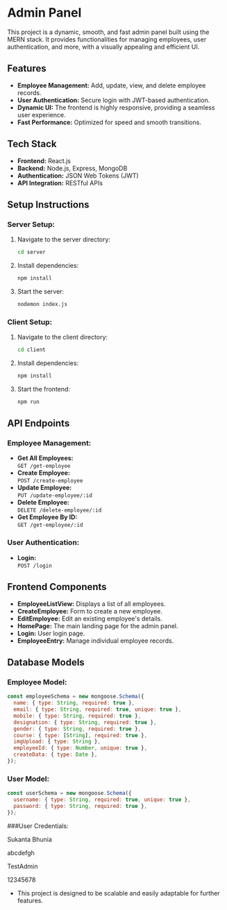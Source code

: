 # Admin Panel

This project is a dynamic, smooth, and fast admin panel built using the MERN stack. It provides functionalities for managing employees, user authentication, and more, with a visually appealing and efficient UI.

## Features
- **Employee Management:** Add, update, view, and delete employee records.
- **User Authentication:** Secure login with JWT-based authentication.
- **Dynamic UI:** The frontend is highly responsive, providing a seamless user experience.
- **Fast Performance:** Optimized for speed and smooth transitions.

## Tech Stack
- **Frontend:** React.js
- **Backend:** Node.js, Express, MongoDB
- **Authentication:** JSON Web Tokens (JWT)
- **API Integration:** RESTful APIs

## Setup Instructions

### Server Setup:
1. Navigate to the server directory:
   ```bash
   cd server
   ```
2. Install dependencies:
   ```bash
   npm install
   ```
3. Start the server:
   ```bash
   nodemon index.js
   ```

### Client Setup:
1. Navigate to the client directory:
   ```bash
   cd client
   ```
2. Install dependencies:
   ```bash
   npm install
   ```
3. Start the frontend:
   ```bash
   npm run
   ```

## API Endpoints

### Employee Management:
- **Get All Employees:**  
  `GET /get-employee`
- **Create Employee:**  
  `POST /create-employee`
- **Update Employee:**  
  `PUT /update-employee/:id`
- **Delete Employee:**  
  `DELETE /delete-employee/:id`
- **Get Employee By ID:**  
  `GET /get-employee/:id`

### User Authentication:
- **Login:**  
  `POST /login`

## Frontend Components
- **EmployeeListView:** Displays a list of all employees.
- **CreateEmployee:** Form to create a new employee.
- **EditEmployee:** Edit an existing employee's details.
- **HomePage:** The main landing page for the admin panel.
- **Login:** User login page.
- **EmployeeEntry:** Manage individual employee records.

## Database Models

### Employee Model:
```javascript
const employeeSchema = new mongoose.Schema({
  name: { type: String, required: true },
  email: { type: String, required: true, unique: true },
  mobile: { type: String, required: true },
  designation: { type: String, required: true },
  gender: { type: String, required: true },
  course: { type: [String], required: true },
  imgUpload: { type: String },
  employeeId: { type: Number, unique: true },
  createData: { type: Date },
});

```

### User Model:
```javascript
const userSchema = new mongoose.Schema({
  username: { type: String, required: true, unique: true },
  password: { type: String, required: true },
});
```

###User Credentials: 

Sukanta Bhunia

abcdefgh

TestAdmin

12345678

- This project is designed to be scalable and easily adaptable for further features.

